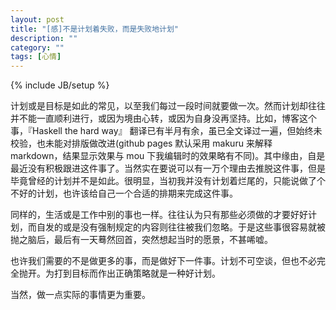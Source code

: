 ```yaml
---
layout: post
title: "[感]不是计划着失败，而是失败地计划"
description: ""
category: ""
tags: [心情]
---
```

{% include JB/setup %}

计划或是目标是如此的常见，以至我们每过一段时间就要做一次。然而计划却往往并不能一直顺利进行，或因为境由心转，或因为自身没再坚持。比如，博客这个事，『Haskell the hard way』 翻译已有半月有余，虽已全文译过一遍，但始终未校验，也未能对排版做改进(github pages 默认采用 makuru 来解释 markdown，结果显示效果与 mou 下我编辑时的效果略有不同)。其中缘由，自是最近没有积极跟进这件事了。当然实在要说可以有一万个理由去推脱这件事，但是毕竟曾经的计划并不是如此。很明显，当初我并没有计划着烂尾的，只能说做了个不好的计划，也许该给自己一个合适的排期来完成这件事。

同样的，生活或是工作中别的事也一样。往往认为只有那些必须做的才要好好计划，而自发的或是没有强制规定的内容则往往被我们忽略。于是这些事很容易就被抛之脑后，最后有一天蓦然回首，突然想起当时的愿景，不甚唏嘘。

也许我们需要的不是做更多的事，而是做好下一件事。计划不可空谈，但也不必完全抛开。为打到目标而作出正确策略就是一种好计划。

当然，做一点实际的事情更为重要。
